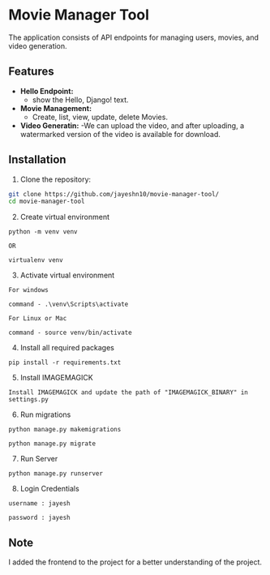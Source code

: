# Movie Manager Tool

The application consists of API endpoints for managing users, movies, and video generation.

## Features

- **Hello Endpoint:**
  - show the Hello, Django! text.
- **Movie Management:**
  - Create, list, view, update, delete Movies.
- **Video Generatin:**
  -We can upload the video, and after uploading, a watermarked version of the video is available for download.

## Installation

1. Clone the repository:

```bash
git clone https://github.com/jayeshn10/movie-manager-tool/
cd movie-manager-tool
```
2. Create virtual environment
```
python -m venv venv

OR

virtualenv venv
```
3. Activate virtual environment
```
For windows

command - .\venv\Scripts\activate

For Linux or Mac

command - source venv/bin/activate

```
4. Install all required packages
```
pip install -r requirements.txt
```
5. Install IMAGEMAGICK 
```
Install IMAGEMAGICK and update the path of "IMAGEMAGICK_BINARY" in settings.py
```
6. Run migrations

```
python manage.py makemigrations

python manage.py migrate
```
7. Run Server
```
python manage.py runserver

```
8. Login Credentials
```
username : jayesh

password : jayesh
```

## Note
I added the frontend to the project for a better understanding of the project.